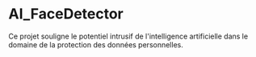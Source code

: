 # AI_FaceDetector
Ce projet souligne le potentiel intrusif de l'intelligence artificielle dans le domaine de la protection des données personnelles.
